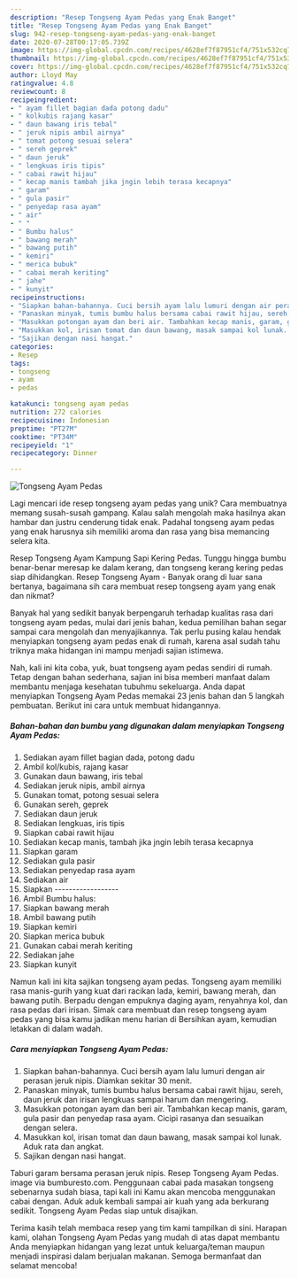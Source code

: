 ```yaml
---
description: "Resep Tongseng Ayam Pedas yang Enak Banget"
title: "Resep Tongseng Ayam Pedas yang Enak Banget"
slug: 942-resep-tongseng-ayam-pedas-yang-enak-banget
date: 2020-07-28T00:17:05.739Z
image: https://img-global.cpcdn.com/recipes/4628ef7f87951cf4/751x532cq70/tongseng-ayam-pedas-foto-resep-utama.jpg
thumbnail: https://img-global.cpcdn.com/recipes/4628ef7f87951cf4/751x532cq70/tongseng-ayam-pedas-foto-resep-utama.jpg
cover: https://img-global.cpcdn.com/recipes/4628ef7f87951cf4/751x532cq70/tongseng-ayam-pedas-foto-resep-utama.jpg
author: Lloyd May
ratingvalue: 4.8
reviewcount: 8
recipeingredient:
- " ayam fillet bagian dada potong dadu"
- " kolkubis rajang kasar"
- " daun bawang iris tebal"
- " jeruk nipis ambil airnya"
- " tomat potong sesuai selera"
- " sereh geprek"
- " daun jeruk"
- " lengkuas iris tipis"
- " cabai rawit hijau"
- " kecap manis tambah jika jngin lebih terasa kecapnya"
- " garam"
- " gula pasir"
- " penyedap rasa ayam"
- " air"
- " "
- " Bumbu halus"
- " bawang merah"
- " bawang putih"
- " kemiri"
- " merica bubuk"
- " cabai merah keriting"
- " jahe"
- " kunyit"
recipeinstructions:
- "Siapkan bahan-bahannya. Cuci bersih ayam lalu lumuri dengan air perasan jeruk nipis. Diamkan sekitar 30 menit."
- "Panaskan minyak, tumis bumbu halus bersama cabai rawit hijau, sereh, daun jeruk dan irisan lengkuas sampai harum dan mengering."
- "Masukkan potongan ayam dan beri air. Tambahkan kecap manis, garam, gula pasir dan penyedap rasa ayam. Cicipi rasanya dan sesuaikan dengan selera."
- "Masukkan kol, irisan tomat dan daun bawang, masak sampai kol lunak. Aduk rata dan angkat."
- "Sajikan dengan nasi hangat."
categories:
- Resep
tags:
- tongseng
- ayam
- pedas

katakunci: tongseng ayam pedas 
nutrition: 272 calories
recipecuisine: Indonesian
preptime: "PT27M"
cooktime: "PT34M"
recipeyield: "1"
recipecategory: Dinner

---
```



![Tongseng Ayam Pedas](https://img-global.cpcdn.com/recipes/4628ef7f87951cf4/751x532cq70/tongseng-ayam-pedas-foto-resep-utama.jpg)

Lagi mencari ide resep tongseng ayam pedas yang unik? Cara membuatnya memang susah-susah gampang. Kalau salah mengolah maka hasilnya akan hambar dan justru cenderung tidak enak. Padahal tongseng ayam pedas yang enak harusnya sih memiliki aroma dan rasa yang bisa memancing selera kita.

Resep Tongseng Ayam Kampung Sapi Kering Pedas. Tunggu hingga bumbu benar-benar meresap ke dalam kerang, dan tongseng kerang kering pedas siap dihidangkan. Resep Tongseng Ayam - Banyak orang di luar sana bertanya, bagaimana sih cara membuat resep tongseng ayam yang enak dan nikmat?

Banyak hal yang sedikit banyak berpengaruh terhadap kualitas rasa dari tongseng ayam pedas, mulai dari jenis bahan, kedua pemilihan bahan segar sampai cara mengolah dan menyajikannya. Tak perlu pusing kalau hendak menyiapkan tongseng ayam pedas enak di rumah, karena asal sudah tahu triknya maka hidangan ini mampu menjadi sajian istimewa.


Nah, kali ini kita coba, yuk, buat tongseng ayam pedas sendiri di rumah. Tetap dengan bahan sederhana, sajian ini bisa memberi manfaat dalam membantu menjaga kesehatan tubuhmu sekeluarga. Anda dapat menyiapkan Tongseng Ayam Pedas memakai 23 jenis bahan dan 5 langkah pembuatan. Berikut ini cara untuk membuat hidangannya.

<!--inarticleads1-->

##### Bahan-bahan dan bumbu yang digunakan dalam menyiapkan Tongseng Ayam Pedas:

1. Sediakan  ayam fillet bagian dada, potong dadu
1. Ambil  kol/kubis, rajang kasar
1. Gunakan  daun bawang, iris tebal
1. Sediakan  jeruk nipis, ambil airnya
1. Gunakan  tomat, potong sesuai selera
1. Gunakan  sereh, geprek
1. Sediakan  daun jeruk
1. Sediakan  lengkuas, iris tipis
1. Siapkan  cabai rawit hijau
1. Sediakan  kecap manis, tambah jika jngin lebih terasa kecapnya
1. Siapkan  garam
1. Sediakan  gula pasir
1. Sediakan  penyedap rasa ayam
1. Sediakan  air
1. Siapkan  ------------------
1. Ambil  Bumbu halus:
1. Siapkan  bawang merah
1. Ambil  bawang putih
1. Siapkan  kemiri
1. Siapkan  merica bubuk
1. Gunakan  cabai merah keriting
1. Sediakan  jahe
1. Siapkan  kunyit


Namun kali ini kita sajikan tongseng ayam pedas. Tongseng ayam memiliki rasa manis-gurih yang kuat dari racikan lada, kemiri, bawang merah, dan bawang putih. Berpadu dengan empuknya daging ayam, renyahnya kol, dan rasa pedas dari irisan. Simak cara membuat dan resep tongseng ayam pedas yang bisa kamu jadikan menu harian di Bersihkan ayam, kemudian letakkan di dalam wadah. 

<!--inarticleads2-->

##### Cara menyiapkan Tongseng Ayam Pedas:

1. Siapkan bahan-bahannya. Cuci bersih ayam lalu lumuri dengan air perasan jeruk nipis. Diamkan sekitar 30 menit.
1. Panaskan minyak, tumis bumbu halus bersama cabai rawit hijau, sereh, daun jeruk dan irisan lengkuas sampai harum dan mengering.
1. Masukkan potongan ayam dan beri air. Tambahkan kecap manis, garam, gula pasir dan penyedap rasa ayam. Cicipi rasanya dan sesuaikan dengan selera.
1. Masukkan kol, irisan tomat dan daun bawang, masak sampai kol lunak. Aduk rata dan angkat.
1. Sajikan dengan nasi hangat.


Taburi garam bersama perasan jeruk nipis. Resep Tongseng Ayam Pedas. image via bumburesto.com. Penggunaan cabai pada masakan tongseng sebenarnya sudah biasa, tapi kali ini Kamu akan mencoba menggunakan cabai dengan. Aduk aduk kembali sampai air kuah yang ada berkurang sedikit. Tongseng Ayam Pedas siap untuk disajikan. 

Terima kasih telah membaca resep yang tim kami tampilkan di sini. Harapan kami, olahan Tongseng Ayam Pedas yang mudah di atas dapat membantu Anda menyiapkan hidangan yang lezat untuk keluarga/teman maupun menjadi inspirasi dalam berjualan makanan. Semoga bermanfaat dan selamat mencoba!
